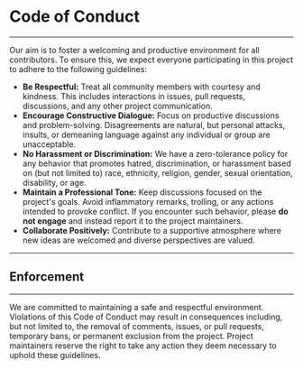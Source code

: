 # Code of Conduct

---

Our aim is to foster a welcoming and productive environment for all contributors. To ensure this, we expect everyone participating in this project to adhere to the following guidelines:

* **Be Respectful:** Treat all community members with courtesy and kindness. This includes interactions in issues, pull requests, discussions, and any other project communication.
* **Encourage Constructive Dialogue:** Focus on productive discussions and problem-solving. Disagreements are natural, but personal attacks, insults, or demeaning language against any individual or group are unacceptable.
* **No Harassment or Discrimination:** We have a zero-tolerance policy for any behavior that promotes hatred, discrimination, or harassment based on (but not limited to) race, ethnicity, religion, gender, sexual orientation, disability, or age.
* **Maintain a Professional Tone:** Keep discussions focused on the project's goals. Avoid inflammatory remarks, trolling, or any actions intended to provoke conflict. If you encounter such behavior, please **do not engage** and instead report it to the project maintainers.
* **Collaborate Positively:** Contribute to a supportive atmosphere where new ideas are welcomed and diverse perspectives are valued.

---

## Enforcement

---

We are committed to maintaining a safe and respectful environment. Violations of this Code of Conduct may result in consequences including, but not limited to, the removal of comments, issues, or pull requests, temporary bans, or permanent exclusion from the project. Project maintainers reserve the right to take any action they deem necessary to uphold these guidelines.
